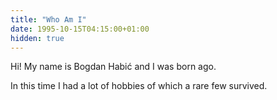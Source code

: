```yaml
---
title: "Who Am I"
date: 1995-10-15T04:15:00+01:00
hidden: true
---
```


Hi! My name is Bogdan Habić and I was born <span id="birth-time-ago"></span> ago.

In this time I had a lot of hobbies of which a rare few survived.

<script type="text/javascript">
  var x = new Date(1995, 10, 15, 4, 15, 0, 0); var birthTimeAgo = document.getElementById('birth-time-ago'); var epoch = new Date('1970-01-01 00:00:00-0600'); var tick = function(){ var y = new Date(); var z = new Date(y - x); var diff_years = z.getYear() - epoch.getYear(); var diff_month = z.getMonth() - epoch.getMonth(); var diff_days = z.getDate() - epoch.getDate(); var diff_hours = z.getHours() - epoch.getHours(); var diff_minutes = z.getMinutes() - epoch.getMinutes(); var diff_seconds = z.getSeconds() - epoch.getSeconds(); birthTimeAgo.innerHTML = diff_years + " years, " + diff_month + " month" + (diff_month == 1 ? "" : "s") + ", " + diff_days + " day" + (diff_days == 1 ? "" : "s") + ", " + diff_hours + " hour" + (diff_hours == 1 ? "" : "s") + ", " + diff_minutes + " minute" + (diff_minutes == 1 ? "" : "s") + ", " + diff_seconds + " second" + (diff_seconds == 1 ? "" : "s"); };setInterval(tick, 1000); tick();
</script>